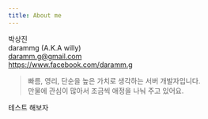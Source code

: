 ```yaml
---
title: About me
---
```


박상진  
darammg (A.K.A willy)  
daramm.g@gmail.com  
<https://www.facebook.com/daramm.g>

>빠름, 영리, 단순을 높은 가치로 생각하는 서버 개발자입니다.  
>만물에 관심이 많아서 조금씩 애정을 나눠 주고 있어요.  

테스트 해보자